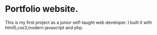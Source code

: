 # Portfolio website.
This is my first project as a junior self-taught web developer.
I built it with html5,css3,modern javascript and php.
